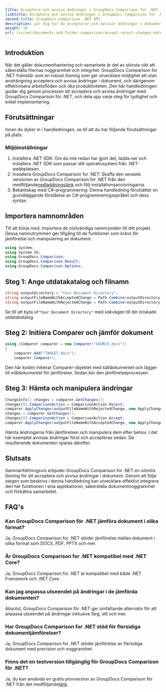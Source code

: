 ```yaml
---
title: Acceptera och avvisa ändringar i GroupDocs Comparison for .NET
linktitle: Acceptera och avvisa ändringar i GroupDocs Comparison for .NET
second_title: GroupDocs.Comparison .NET API
description: Lär dig hur du accepterar och avvisar ändringar i dokument med GroupDocs Comparison for .NET. Effektivisera dina dokumentarbetsflöden utan ansträngning.
weight: 10
url: /sv/net/documents-and-folder-comparison/accept-reject-changes-dotnet/
---
```

## Introduktion
När det gäller dokumenthantering och samarbete är det av största vikt att säkerställa filernas noggrannhet och integritet. GroupDocs Comparison for .NET framstår som en robust lösning som ger utvecklare möjlighet att utan ansträngning acceptera och avvisa ändringar i dokument, och därigenom effektivisera arbetsflöden och öka produktiviteten. Den här handledningen guidar dig genom processen att acceptera och avvisa ändringar med GroupDocs Comparison för .NET, och dela upp varje steg för tydlighet och enkel implementering.
## Förutsättningar
Innan du dyker in i handledningen, se till att du har följande förutsättningar på plats:
### Miljöinställningar
1. Installera .NET SDK: Om du inte redan har gjort det, ladda ner och installera .NET SDK som passar ditt operativsystem från .NET-webbplatsen.
2.  Installera GroupDocs Comparison for .NET: Skaffa den senaste versionen av GroupDocs Comparison for .NET från den medföljande[nedladdningslänk](https://releases.groupdocs.com/comparison/net/) och följ installationsanvisningarna.
3. Bekantskap med C#-programmering: Denna handledning förutsätter en grundläggande förståelse av C#-programmeringsspråket och dess syntax.

## Importera namnområden
Till att börja med, importera de nödvändiga namnrymden till ditt projekt. Dessa namnutrymmen ger tillgång till de funktioner som krävs för jämförelse och manipulering av dokument.

```csharp
using System;
using System.IO;
using GroupDocs.Comparison;
using GroupDocs.Comparison.Result;
using GroupDocs.Comparison.Options;
```
## Steg 1: Ange utdatakatalog och filnamn
```csharp
string outputDirectory = "Your Document Directory";
string outputFileNameWithAcceptedChange = Path.Combine(outputDirectory, "RESULT_WITH_ACCEPTED_CHANGE.docx");
string outputFileNameWithRejectedChange = Path.Combine(outputDirectory, "RESULT_WITH_REJECTED_CHANGE.docx");
```
 Se till att byta ut`"Your Document Directory"` med sökvägen till din önskade utdatakatalog.
## Steg 2: Initiera Comparer och jämför dokument
```csharp
using (Comparer comparer = new Comparer("SOURCE.docx"))
{
    comparer.Add("TARGET.docx");
    comparer.Compare();
```
Den här koden initierar Comparer-objektet med källdokumentet och lägger till måldokumentet för jämförelse. Sedan kör den jämförelseprocessen.
## Steg 3: Hämta och manipulera ändringar
```csharp
ChangeInfo[] changes = comparer.GetChanges();
changes[0].ComparisonAction = ComparisonAction.Reject;
comparer.ApplyChanges(outputFileNameWithRejectedChange, new ApplyChangeOptions { Changes = changes, SaveOriginalState = true });
changes = comparer.GetChanges();
changes[0].ComparisonAction = ComparisonAction.Accept;
comparer.ApplyChanges(outputFileNameWithAcceptedChange, new ApplyChangeOptions { Changes = changes });
```
Hämta ändringarna från jämförelsen och manipulera dem efter behov. I det här exemplet avvisas ändringar först och accepteras sedan. De resulterande dokumenten sparas därefter.

## Slutsats
Sammanfattningsvis erbjuder GroupDocs Comparison for .NET en sömlös lösning för att acceptera och avvisa ändringar i dokument. Genom att följa stegen som beskrivs i denna handledning kan utvecklare effektivt integrera den här funktionen i sina applikationer, säkerställa dokumentnoggrannhet och förbättra samarbetet.
## FAQ's
### Kan GroupDocs Comparison för .NET jämföra dokument i olika format?
Ja, GroupDocs Comparison for .NET stöder jämförelse mellan dokument i olika format som DOCX, PDF, PPTX och mer.
### Är GroupDocs Comparison for .NET kompatibel med .NET Core?
Ja, GroupDocs Comparison for .NET är kompatibel med både .NET Framework och .NET Core.
### Kan jag anpassa utseendet på ändringar i de jämförda dokumenten?
Absolut, GroupDocs Comparison för .NET ger omfattande alternativ för att anpassa utseendet på ändringar inklusive färg, stil och mer.
### Har GroupDocs Comparison for .NET stöd för flersidiga dokumentjämförelser?
Ja, GroupDocs Comparison for .NET stöder jämförelse av flersidiga dokument med precision och noggrannhet.
### Finns det en testversion tillgänglig för GroupDocs Comparison för .NET?
 Ja, du kan använda en gratis provversion av GroupDocs Comparison för .NET från det medföljande[länk](https://releases.groupdocs.com/).